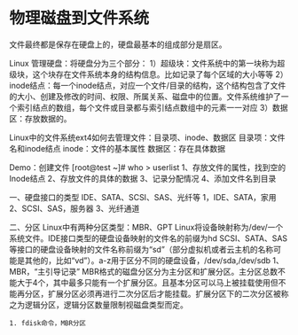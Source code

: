 # 物理磁盘到文件系统

文件最终都是保存在硬盘上的，硬盘最基本的组成部分是扇区。

Linux 管理硬盘：将硬盘分为三个部分：
1）超级块：文件系统中的第一块称为超级块，这个块存在文件系统本身的结构信息。比如记录了每个区域的大小等等
2）inode结点：每一个inode结点，对应一个文件/目录的结构，这个结构包含了文件的大小、创建及修改的时间、权限、所属关系、磁盘中的位置。文件系统维护了一个索引结点的数组，每个文件或目录都与索引结点数组中的元素一一对应
3）数据区：存放数据的。


Linux中的文件系统ext4如何去管理文件：目录项、inode、数据区
目录项：文件名和inode结点
inode：文件的基本属性
数据区：存在具体数据


Demo：创建文件
[root@test ~]# who > userlist
1、存放文件的属性，找到空的Inode结点
2、存放文件的具体的数据
3、记录分配情况
4、添加文件名到目录

一、硬盘接口的类型
    IDE、SATA、SCSI、SAS、光纤等
    1，IDE、SATA，家用
    2、SCSI、SAS，服务器
    3、光纤通道

二、分区
    Linux中有两种分区类型：MBR、GPT
    Linux将设备映射称为/dev/一个系统文件。IDE接口类型的硬盘设备映射的文件名的前缀为hd
    SCSI、SATA、SAS等接口的硬盘设备映射的文件名称前缀为“sd”（部分虚拟机或者云主机的名称可能是其他的，比如“vd”）。a-z用于区分不同的硬盘设备，/dev/sda,/dev/sdb
    1、MBR，“主引导记录”
     MBR格式的磁盘分区分为主分区和扩展分区。主分区总数不能大于4个，其中最多只能有一个扩展分区。且基本分区可以马上被挂载使用但不能再分区，扩展分区必须再进行二次分区后才能挂载。扩展分区下的二次分区被称之为逻辑分区，逻辑分区数量限制视磁盘类型而定。

    1. fdisk命令，MBR分区